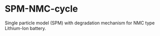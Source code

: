 # SPM-NMC-cycle
 Single particle model (SPM) with degradation mechanism for NMC type Lithium-Ion battery.   
